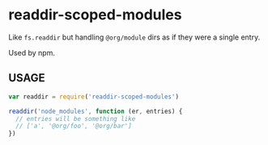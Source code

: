 # readdir-scoped-modules

Like `fs.readdir` but handling `@org/module` dirs as if they were
a single entry.

Used by npm.
















































<extoc></extoc>

## USAGE

```javascript
var readdir = require('readdir-scoped-modules')

readdir('node_modules', function (er, entries) {
  // entries will be something like
  // ['a', '@org/foo', '@org/bar']
})
```
